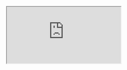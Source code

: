 
<p align="center">
  <iframe src="https://lastfm-recently-played.vercel.app/api?user=ignaciocm"></iframe></p>
